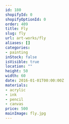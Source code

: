 ```yaml
---
id: 180
shopifyId: 0
shopifyOptionId: 0
order: 409
title: Fly
slug: fly
url: art-works/fly
aliases: []
categories:
- painting
inStock: false
isVisible: true
location: ""
height: 50
width: 60
date: 2016-01-01T00:00:00Z
materials:
- acrylic
- ink
- pencil
- canvas
price: 500
mainImage: fly.jpg
---
```

